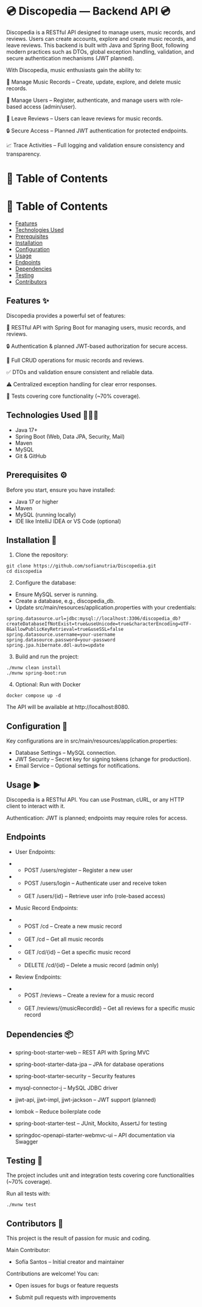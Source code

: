 # 💿 Discopedia — Backend API 💿

Discopedia is a RESTful API designed to manage users, music records, and reviews. Users can create accounts, explore and create music records, and leave reviews. This backend is built with Java and Spring Boot, following modern practices such as DTOs, global exception handling, validation, and secure authentication mechanisms (JWT planned).

With Discopedia, music enthusiasts gain the ability to:

🎵 Manage Music Records – Create, update, explore, and delete music records.

👤 Manage Users – Register, authenticate, and manage users with role-based access (admin/user).

📝 Leave Reviews – Users can leave reviews for music records.

🔒 Secure Access – Planned JWT authentication for protected endpoints.

📈 Trace Activities – Full logging and validation ensure consistency and transparency.

# 📑 Table of Contents
# 📑 Table of Contents
- [Features](#features-✨)
- [Technologies Used](#technologies-used-👩🏻‍💻)
- [Prerequisites](#prerequisites-⚙️)
- [Installation](#installation-🚀)
- [Configuration](#configuration-🔧)
- [Usage](#usage-▶️)
- [Endpoints](#endpoints)
- [Dependencies](#dependencies-📦)
- [Testing](#testing-🧪)
- [Contributors](#contributors-👥)

## Features ✨

Discopedia provides a powerful set of features:

🥇 RESTful API with Spring Boot for managing users, music records, and reviews.

🔒 Authentication & planned JWT-based authorization for secure access.

🎯 Full CRUD operations for music records and reviews.

✅ DTOs and validation ensure consistent and reliable data.

⚠️ Centralized exception handling for clear error responses.

🧪 Tests covering core functionality (~70% coverage).

## Technologies Used 👩🏻‍💻

- Java 17+
- Spring Boot (Web, Data JPA, Security, Mail)
- Maven
- MySQL
- Git & GitHub

## Prerequisites ⚙️

Before you start, ensure you have installed:

- Java 17 or higher
- Maven
- MySQL (running locally)
- IDE like IntelliJ IDEA or VS Code (optional)

## Installation 🚀

1. Clone the repository:
```
git clone https://github.com/sofianutria/Discopedia.git
cd discopedia
```
2. Configure the database:

- Ensure MySQL server is running.
- Create a database, e.g., discopedia_db.
- Update src/main/resources/application.properties with your credentials:
```
spring.datasource.url=jdbc:mysql://localhost:3306/discopedia_db?createDatabaseIfNotExist=true&useUnicode=true&characterEncoding=UTF-8&allowPublicKeyRetrieval=true&useSSL=false
spring.datasource.username=your-username
spring.datasource.password=your-password
spring.jpa.hibernate.ddl-auto=update
```
3. Build and run the project:
```
./mvnw clean install
./mvnw spring-boot:run
```

4. Optional: Run with Docker
```
docker compose up -d
```

The API will be available at http://localhost:8080.

## Configuration 🔧

Key configurations are in src/main/resources/application.properties:

- Database Settings – MySQL connection.
- JWT Security – Secret key for signing tokens (change for production).
- Email Service – Optional settings for notifications.

## Usage ▶️

Discopedia is a RESTful API. You can use Postman, cURL, or any HTTP client to interact with it.

Authentication: JWT is planned; endpoints may require roles for access.

## Endpoints

- User Endpoints:
- - POST /users/register – Register a new user
- - POST /users/login – Authenticate user and receive token
- - GET /users/{id} – Retrieve user info (role-based access)

- Music Record Endpoints:

- - POST /cd – Create a new music record

- - GET /cd – Get all music records

- - GET /cd/{id} – Get a specific music record

- - DELETE /cd/{id} – Delete a music record (admin only)

- Review Endpoints:

- - POST /reviews – Create a review for a music record

- - GET /reviews/{musicRecordId} – Get all reviews for a specific music record

## Dependencies 📦

- spring-boot-starter-web – REST API with Spring MVC

- spring-boot-starter-data-jpa – JPA for database operations

- spring-boot-starter-security – Security features

- mysql-connector-j – MySQL JDBC driver

- jjwt-api, jjwt-impl, jjwt-jackson – JWT support (planned)

- lombok – Reduce boilerplate code

- spring-boot-starter-test – JUnit, Mockito, AssertJ for testing

- springdoc-openapi-starter-webmvc-ui – API documentation via Swagger

## Testing 🧪

The project includes unit and integration tests covering core functionalities (~70% coverage).

Run all tests with:
```
./mvnw test
```
## Contributors 👥

This project is the result of passion for music and coding.

Main Contributor:

- Sofía Santos – Initial creator and maintainer

Contributions are welcome! You can:

- Open issues for bugs or feature requests

- Submit pull requests with improvements